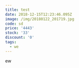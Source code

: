 ```yaml
---
title: test
date: 2018-12-15T12:23:46.095Z
image: /img/20180122_201719.jpg
code: sd
price: '4443'
stock: '33'
discount: '0'
tags:
  - we
---
```

ew
